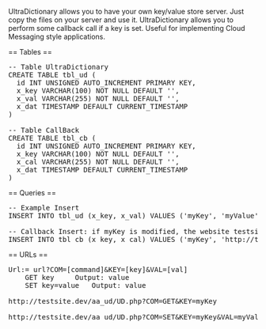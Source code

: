 UltraDictionary allows you to have your own key/value store server.
Just copy the files on your server and use it.
UltraDictionary allows you to perform some callback call if a key is set.
Useful for implementing Cloud Messaging style applications.

== Tables ==

<pre>
-- Table UltraDictionary
CREATE TABLE tbl_ud (
  id INT UNSIGNED AUTO_INCREMENT PRIMARY KEY,
  x_key VARCHAR(100) NOT NULL DEFAULT '',
  x_val VARCHAR(255) NOT NULL DEFAULT '',
  x_dat TIMESTAMP DEFAULT CURRENT_TIMESTAMP
)

-- Table CallBack
CREATE TABLE tbl_cb (
  id INT UNSIGNED AUTO_INCREMENT PRIMARY KEY,
  x_key VARCHAR(100) NOT NULL DEFAULT '',
  x_cal VARCHAR(255) NOT NULL DEFAULT '',
  x_dat TIMESTAMP DEFAULT CURRENT_TIMESTAMP
)
</pre>

== Queries ==

<pre>
-- Example Insert
INSERT INTO tbl_ud (x_key, x_val) VALUES ('myKey', 'myValue')

-- Callback Insert: if myKey is modified, the website testsite is called.
INSERT INTO tbl_cb (x_key, x_cal) VALUES ('myKey', 'http://testsite.dev/aa_ud/UD.php?COM=SET&KEY=myKey&VAL=myValFromCallback');
</pre>

== URLs ==

<pre>
Url:= url?COM=[command]&KEY=[key]&VAL=[val]
	GET key		Output: value
	SET key=value	Output: value

http://testsite.dev/aa_ud/UD.php?COM=GET&KEY=myKey

http://testsite.dev/aa_ud/UD.php?COM=SET&KEY=myKey&VAL=myValue
</pre>
